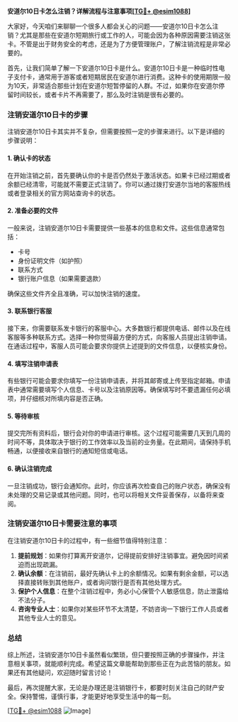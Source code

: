 **安道尔10日卡怎么注销？详解流程与注意事项[[TG💪+ @esim1088](https://t.me/s/esim1088)]**

大家好，今天咱们来聊聊一个很多人都会关心的问题——安道尔10日卡怎么注销？尤其是那些在安道尔短期旅行或工作的人，可能会因为各种原因需要注销这张卡。不管是出于财务安全的考虑，还是为了方便管理账户，了解注销流程是非常必要的。

首先，让我们简单了解一下安道尔10日卡是什么。安道尔10日卡是一种临时性电子支付卡，通常用于游客或者短期居民在安道尔进行消费。这种卡的使用期限一般为10天，非常适合那些计划在安道尔短暂停留的人群。不过，如果你在安道尔停留时间较长，或者卡片不再需要了，那么及时注销是很有必要的。

### 注销安道尔10日卡的步骤

注销安道尔10日卡其实并不复杂，但需要按照一定的步骤来进行。以下是详细的步骤说明：

#### 1. 确认卡的状态
在开始注销之前，首先要确认你的卡是否仍然处于激活状态。如果卡已经过期或者余额已经清零，可能就不需要正式注销了。你可以通过拨打安道尔当地的客服热线或者登录相关的官方网站查询卡的状态。

#### 2. 准备必要的文件
一般来说，注销安道尔10日卡需要提供一些基本的信息和文件。这些信息通常包括：
- 卡号
- 身份证明文件（如护照）
- 联系方式
- 银行账户信息（如果需要退款）

确保这些文件齐全且准确，可以加快注销的速度。

#### 3. 联系银行客服
接下来，你需要联系发卡银行的客服中心。大多数银行都提供电话、邮件以及在线客服等多种联系方式。选择一种你觉得最方便的方式，向客服人员提出注销申请。在通话过程中，客服人员可能会要求你提供上述提到的文件信息，以便核实身份。

#### 4. 填写注销申请表
有些银行可能会要求你填写一份注销申请表，并将其邮寄或上传至指定邮箱。申请表中通常需要填写个人信息、卡号以及注销原因等。确保填写时不要遗漏任何必填项，并仔细核对所填内容是否正确。

#### 5. 等待审核
提交完所有资料后，银行会对你的申请进行审核。这个过程可能需要几天到几周的时间不等，具体取决于银行的工作效率以及当前的业务量。在此期间，请保持手机畅通，以便接收来自银行的通知短信或电话。

#### 6. 确认注销完成
一旦注销成功，银行会通知你。此时，你应该再次检查自己的账户状态，确保没有未处理的交易记录或其他问题。同时，也可以将相关文件妥善保存，以备将来查阅。

### 注销安道尔10日卡需要注意的事项

在注销安道尔10日卡的过程中，有一些细节值得特别注意：

1. **提前规划**：如果你打算离开安道尔，记得提前安排好注销事宜。避免因时间紧迫而出现疏漏。
2. **确认余额**：在注销前，最好先确认卡上的余额情况。如果有剩余金额，可以选择直接转账到其他账户，或者询问银行是否有其他处理方式。
3. **保护个人信息**：在整个注销过程中，务必小心保管个人敏感信息，防止泄露给不法分子。
4. **咨询专业人士**：如果你对某些环节不太清楚，不妨咨询一下银行工作人员或者其他专业人士的意见。

### 总结

综上所述，注销安道尔10日卡虽然看似繁琐，但只要按照正确的步骤操作，并注意相关事项，就能顺利完成。希望这篇文章能帮助到那些正在为此苦恼的朋友。如果还有其他疑问，欢迎随时留言讨论！

最后，再次提醒大家，无论是办理还是注销银行卡，都要时刻关注自己的财产安全。保持警惕，谨慎行事，才能更好地享受生活中的每一刻。

[[TG💪+ @esim1088](https://t.me/s/esim1088) ![Image](https://i.postimg.cc/4NQfJmqS/Snipaste-2025-05-13-00-14-12.png)]